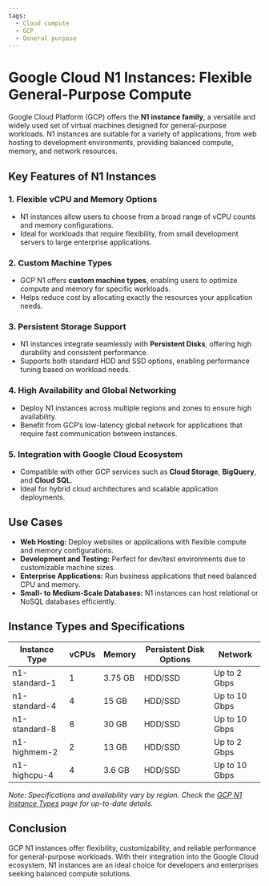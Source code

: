 ```yaml
---
tags:
  - Cloud compute
  - GCP
  - General purpose
---
```


# Google Cloud N1 Instances: Flexible General-Purpose Compute

Google Cloud Platform (GCP) offers the **N1 instance family**, a versatile and widely used set of virtual machines designed for general-purpose workloads. N1 instances are suitable for a variety of applications, from web hosting to development environments, providing balanced compute, memory, and network resources.

## Key Features of N1 Instances

### 1. **Flexible vCPU and Memory Options**

* N1 instances allow users to choose from a broad range of vCPU counts and memory configurations.
* Ideal for workloads that require flexibility, from small development servers to large enterprise applications.

### 2. **Custom Machine Types**

* GCP N1 offers **custom machine types**, enabling users to optimize compute and memory for specific workloads.
* Helps reduce cost by allocating exactly the resources your application needs.

### 3. **Persistent Storage Support**

* N1 instances integrate seamlessly with **Persistent Disks**, offering high durability and consistent performance.
* Supports both standard HDD and SSD options, enabling performance tuning based on workload needs.

### 4. **High Availability and Global Networking**

* Deploy N1 instances across multiple regions and zones to ensure high availability.
* Benefit from GCP’s low-latency global network for applications that require fast communication between instances.

### 5. **Integration with Google Cloud Ecosystem**

* Compatible with other GCP services such as **Cloud Storage**, **BigQuery**, and **Cloud SQL**.
* Ideal for hybrid cloud architectures and scalable application deployments.

## Use Cases

* **Web Hosting:** Deploy websites or applications with flexible compute and memory configurations.
* **Development and Testing:** Perfect for dev/test environments due to customizable machine sizes.
* **Enterprise Applications:** Run business applications that need balanced CPU and memory.
* **Small- to Medium-Scale Databases:** N1 instances can host relational or NoSQL databases efficiently.

## Instance Types and Specifications

| Instance Type | vCPUs | Memory  | Persistent Disk Options | Network       |
| ------------- | ----- | ------- | ----------------------- | ------------- |
| n1-standard-1 | 1     | 3.75 GB | HDD/SSD                 | Up to 2 Gbps  |
| n1-standard-4 | 4     | 15 GB   | HDD/SSD                 | Up to 10 Gbps |
| n1-standard-8 | 8     | 30 GB   | HDD/SSD                 | Up to 10 Gbps |
| n1-highmem-2  | 2     | 13 GB   | HDD/SSD                 | Up to 2 Gbps  |
| n1-highcpu-4  | 4     | 3.6 GB  | HDD/SSD                 | Up to 10 Gbps |

*Note: Specifications and availability vary by region. Check the [GCP N1 Instance Types](https://cloud.google.com/compute/docs/machine-types#n1_machine_types) page for up-to-date details.*

## Conclusion

GCP N1 instances offer flexibility, customizability, and reliable performance for general-purpose workloads. With their integration into the Google Cloud ecosystem, N1 instances are an ideal choice for developers and enterprises seeking balanced compute solutions.
